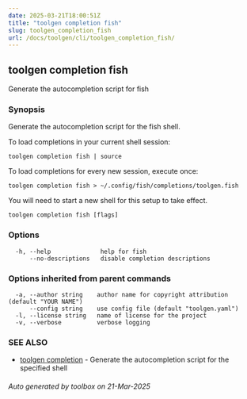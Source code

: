 ```yaml
---
date: 2025-03-21T18:00:51Z
title: "toolgen completion fish"
slug: toolgen_completion_fish
url: /docs/toolgen/cli/toolgen_completion_fish/
---
```

## toolgen completion fish

Generate the autocompletion script for fish

### Synopsis

Generate the autocompletion script for the fish shell.

To load completions in your current shell session:

	toolgen completion fish | source

To load completions for every new session, execute once:

	toolgen completion fish > ~/.config/fish/completions/toolgen.fish

You will need to start a new shell for this setup to take effect.


```
toolgen completion fish [flags]
```

### Options

```
  -h, --help              help for fish
      --no-descriptions   disable completion descriptions
```

### Options inherited from parent commands

```
  -a, --author string    author name for copyright attribution (default "YOUR NAME")
      --config string    use config file (default "toolgen.yaml")
  -l, --license string   name of license for the project
  -v, --verbose          verbose logging
```

### SEE ALSO

* [toolgen completion](/toolbox/docs/toolgen/cli/toolgen_completion/)	 - Generate the autocompletion script for the specified shell

###### Auto generated by toolbox on 21-Mar-2025
